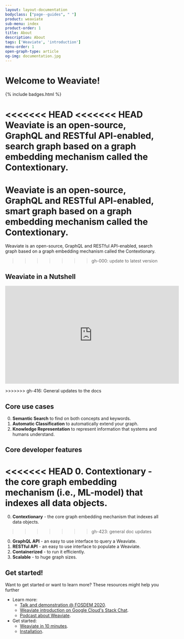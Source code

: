 ```yaml
---
layout: layout-documentation
bodyclass: ["page--guides", " "]
product: weaviate
sub-menu: index
product-order: 1
title: About
description: About
tags: ['Weaviate', 'introduction']
menu-order: 1
open-graph-type: article
og-img: documentation.jpg
---
```


# Welcome to Weaviate!

{% include badges.html %}

<<<<<<< HEAD
<<<<<<< HEAD
Weaviate is an open-source, GraphQL and RESTful API-enabled, search graph based on a graph embedding mechanism called the Contextionary.
=======
Weaviate is an open-source, GraphQL and RESTful API-enabled, smart graph based on a graph embedding mechanism called the Contextionary.
=======
Weaviate is an open-source, GraphQL and RESTful API-enabled, search graph based on a graph embedding mechanism called the Contextionary.
>>>>>>> gh-000: update to latest version

## Weaviate in a Nutshell

<p><iframe width="560" height="315" src="https://www.youtube.com/embed/ImuofO5V0Cc" frameborder="0" allow="accelerometer; autoplay; encrypted-media; gyroscope; picture-in-picture" allowfullscreen></iframe></p>
>>>>>>> gh-416: General updates to the docs

## Core use cases

0. **Semantic Search** to find on both concepts and keywords.
0. **Automatic Classification** to automatically extend your graph.
0. **Knowledge Representation** to represent information that systems and humans understand.

## Core developer features

<<<<<<< HEAD
0. **Contextionary** - the core graph embedding mechanism (i.e., ML-model) that indexes all data objects.
=======
0. **Contextionary** - the core graph embedding mechanism that indexes all data objects.
>>>>>>> gh-423: general doc updates
0. **GraphQL API** - an easy to use interface to query a Weaviate.
0. **RESTful API** - an easy to use interface to populate a Weaviate.
0. **Containerized** - to run it efficiently.
0. **Scalable** - to huge graph sizes.

## Get started!

Want to get started or want to learn more? These resources might help you further

- Learn more:
    - [Talk and demonstration @ FOSDEM 2020](/news/fosdem-2020.html).
    - [Weaviate introduction on Google Cloud's Stack Chat](https://www.semi.technology/news/gcp-stackchat.html).
    - [Podcast about Weaviate](/news/gcp-podcast.html).
- Get started:
    - [Weaviate in 10 minutes](./get-started/quick_start.html).
    - [Installation](./get-started/install.html).

